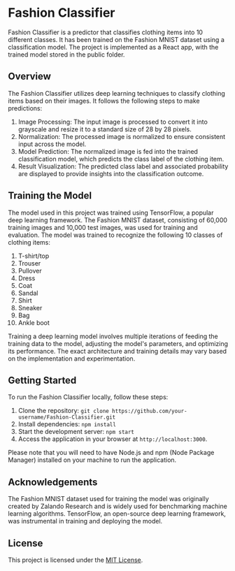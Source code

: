 # Fashion Classifier

Fashion Classifier is a predictor that classifies clothing items into 10 different classes. It has been trained on the Fashion MNIST dataset using a classification model. The project is implemented as a React app, with the trained model stored in the public folder.

## Overview

The Fashion Classifier utilizes deep learning techniques to classify clothing items based on their images. It follows the following steps to make predictions:

1. Image Processing: The input image is processed to convert it into grayscale and resize it to a standard size of 28 by 28 pixels.
2. Normalization: The processed image is normalized to ensure consistent input across the model.
3. Model Prediction: The normalized image is fed into the trained classification model, which predicts the class label of the clothing item.
4. Result Visualization: The predicted class label and associated probability are displayed to provide insights into the classification outcome.

## Training the Model

The model used in this project was trained using TensorFlow, a popular deep learning framework. The Fashion MNIST dataset, consisting of 60,000 training images and 10,000 test images, was used for training and evaluation. The model was trained to recognize the following 10 classes of clothing items:

1. T-shirt/top
2. Trouser
3. Pullover
4. Dress
5. Coat
6. Sandal
7. Shirt
8. Sneaker
9. Bag
10. Ankle boot

Training a deep learning model involves multiple iterations of feeding the training data to the model, adjusting the model's parameters, and optimizing its performance. The exact architecture and training details may vary based on the implementation and experimentation.

## Getting Started

To run the Fashion Classifier locally, follow these steps:

1. Clone the repository: `git clone https://github.com/your-username/Fashion-Classifier.git`
2. Install dependencies: `npm install`
3. Start the development server: `npm start`
4. Access the application in your browser at `http://localhost:3000`.

Please note that you will need to have Node.js and npm (Node Package Manager) installed on your machine to run the application.

## Acknowledgements

The Fashion MNIST dataset used for training the model was originally created by Zalando Research and is widely used for benchmarking machine learning algorithms. TensorFlow, an open-source deep learning framework, was instrumental in training and deploying the model.

## License

This project is licensed under the [MIT License](LICENSE).
